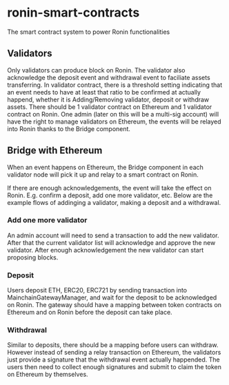 # ronin-smart-contracts

The smart contract system to power Ronin functionalities

## Validators
Only validators can produce block on Ronin. The validator also acknowledge the deposit event and withdrawal event to faciliate assets transferring. In validator contract, there is a threshold setting indicating that an event needs to have at least that ratio to be confirmed at actually happend, whether it is Adding/Removing validator, deposit or withdraw assets. There should be 1 validator contract on Ethereum and 1 validator contract on Ronin. One admin (later on this will be a multi-sig account) will have the right to manage validators on Ethereum, the events will be relayed into Ronin thanks to the Bridge component.

## Bridge with Ethereum
When an event happens on Ethereum, the Bridge component in each validator node will pick it up and relay to a smart contract on Ronin.

If there are enough acknowledgements, the event will take the effect on Ronin. E.g. confirm a deposit, add one more validator, etc. Below are the example flows of addinging a validator, making a deposit and a withdrawal.

### Add one more validator
An admin account will need to send a transaction to add the new validator. After that the current validator list will acknowledge and approve the new validator. After enough acknowledgement the new validator can start proposing blocks.

### Deposit
Users deposit ETH, ERC20, ERC721 by sending transaction into MainchainGatewayManager, and wait for the deposit to be acknowledged on Ronin. The gateway should have a mapping between token contracts on Ethereum and on Ronin before the deposit can take place.

### Withdrawal
Similar to deposits, there should be a mapping before users can withdraw. However instead of sending a relay transaction on Ethereum, the validators just provide a signature that the withdrawal event actually happended. The users then need to collect enough signatures and submit to claim the token on Ethereum by themselves.
